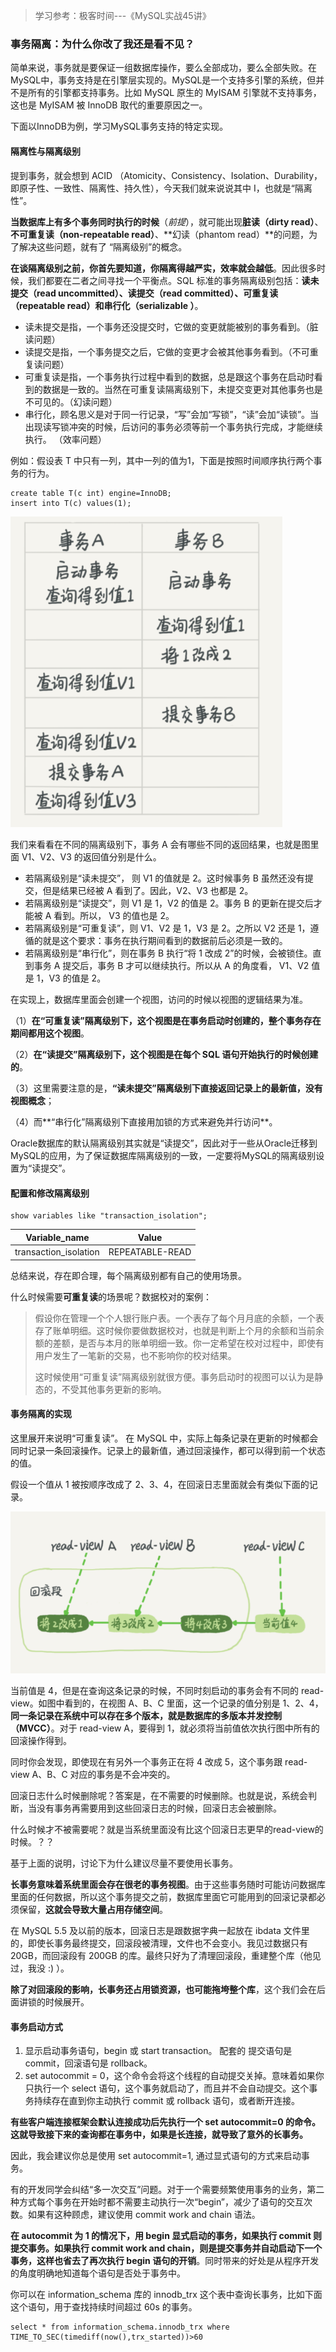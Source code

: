 > 学习参考：极客时间---《MySQL实战45讲》

### 事务隔离：为什么你改了我还是看不见？  

简单来说，事务就是要保证一组数据库操作，要么全部成功，要么全部失败。在MySQL中，事务支持是在引擎层实现的。MySQL是一个支持多引擎的系统，但并不是所有的引擎都支持事务。比如 MySQL 原生的 MyISAM 引擎就不支持事务，这也是 MyISAM 被 InnoDB 取代的重要原因之一。  

下面以InnoDB为例，学习MySQL事务支持的特定实现。  

#### 隔离性与隔离级别  

提到事务，就会想到 ACID （Atomicity、Consistency、Isolation、Durability，即原子性、一致性、隔离性、持久性），今天我们就来说说其中 I，也就是“隔离性”。  

**当数据库上有多个事务同时执行的时候**（*前提*），就可能出现**脏读（dirty read）**、**不可重复读（non-repeatable read）**、**幻读（phantom read）**的问题，为了解决这些问题，就有了 “隔离级别”的概念。  

**在谈隔离级别之前，你首先要知道，你隔离得越严实，效率就会越低**。因此很多时候，我们都要在二者之间寻找一个平衡点。SQL 标准的事务隔离级别包括：**读未提交（read uncommitted）、读提交（read committed）、可重复读（repeatable read）和串行化（serializable ）**。  

- 读未提交是指，一个事务还没提交时，它做的变更就能被别的事务看到。（脏读问题）
- 读提交是指，一个事务提交之后，它做的变更才会被其他事务看到。（不可重复读问题）
- 可重复读是指，一个事务执行过程中看到的数据，总是跟这个事务在启动时看到的数据是一致的。当然在可重复读隔离级别下，未提交变更对其他事务也是不可见的。（幻读问题）
- 串行化，顾名思义是对于同一行记录，“写”会加“写锁”，“读”会加“读锁”。当出现读写锁冲突的时候，后访问的事务必须等前一个事务执行完成，才能继续执行。  （效率问题）

例如：假设表 T 中只有一列，其中一列的值为1，下面是按照时间顺序执行两个事务的行为。  

```mysql
create table T(c int) engine=InnoDB;
insert into T(c) values(1);
```

<img src="media/images/image-20210707120138890.png" alt="image-20210707120138890" style="zoom:80%;" />

我们来看看在不同的隔离级别下，事务 A 会有哪些不同的返回结果，也就是图里面 V1、V2、V3 的返回值分别是什么。

- 若隔离级别是“读未提交”， 则 V1 的值就是 2。这时候事务 B 虽然还没有提交，但是结果已经被 A 看到了。因此，V2、V3 也都是 2。
- 若隔离级别是“读提交”，则 V1 是 1，V2 的值是 2。事务 B 的更新在提交后才能被 A 看到。所以， V3 的值也是 2。
- 若隔离级别是“可重复读”，则 V1、V2 是 1，V3 是 2。之所以 V2 还是 1，遵循的就是这个要求：事务在执行期间看到的数据前后必须是一致的。
- 若隔离级别是“串行化”，则在事务 B 执行“将 1 改成 2”的时候，会被锁住。直到事务 A 提交后，事务 B 才可以继续执行。所以从 A 的角度看， V1、V2 值是 1，V3 的值是 2。

在实现上，数据库里面会创建一个视图，访问的时候以视图的逻辑结果为准。

（1）**在“可重复读”隔离级别下，这个视图是在事务启动时创建的，整个事务存在期间都用这个视图**。

（2）**在“读提交”隔离级别下，这个视图是在每个 SQL 语句开始执行的时候创建的**。

（3）这里需要注意的是，**“读未提交”隔离级别下直接返回记录上的最新值，没有视图概念**；

（4）而**“串行化”隔离级别下直接用加锁的方式来避免并行访问**。

Oracle数据库的默认隔离级别其实就是“读提交”，因此对于一些从Oracle迁移到MySQL的应用，为了保证数据库隔离级别的一致，一定要将MySQL的隔离级别设置为“读提交”。  

#### 配置和修改隔离级别  

```mysql
show variables like "transaction_isolation";
```

| Variable_name         | Value           |
| --------------------- | --------------- |
| transaction_isolation | REPEATABLE-READ |

总结来说，存在即合理，每个隔离级别都有自己的使用场景。

什么时候需要**可重复读**的场景呢？数据校对的案例：  

> 假设你在管理一个个人银行账户表。一个表存了每个月月底的余额，一个表存了账单明细。这时候你要做数据校对，也就是判断上个月的余额和当前余额的差额，是否与本月的账单明细一致。你一定希望在校对过程中，即使有用户发生了一笔新的交易，也不影响你的校对结果。
>
> 这时候使用“可重复读”隔离级别就很方便。事务启动时的视图可以认为是静态的，不受其他事务更新的影响。

#### 事务隔离的实现  

这里展开来说明“可重复读”。  在 MySQL 中，实际上每条记录在更新的时候都会同时记录一条回滚操作。记录上的最新值，通过回滚操作，都可以得到前一个状态的值。  

假设一个值从 1 被按顺序改成了 2、3、4，在回滚日志里面就会有类似下面的记录。  

![image-20210707121155672](media/images/image-20210707121155672.png)

当前值是 4，但是在查询这条记录的时候，不同时刻启动的事务会有不同的 read-view。如图中看到的，在视图 A、B、C 里面，这一个记录的值分别是 1、2、4，**同一条记录在系统中可以存在多个版本，就是数据库的多版本并发控制（MVCC）**。对于 read-view A，要得到 1，就必须将当前值依次执行图中所有的回滚操作得到。

同时你会发现，即使现在有另外一个事务正在将 4 改成 5，这个事务跟 read-view A、B、C 对应的事务是不会冲突的。

回滚日志什么时候删除呢？答案是，在不需要的时候删除。也就是说，系统会判断，当没有事务再需要用到这些回滚日志的时候，回滚日志会被删除。  

什么时候才不被需要呢？就是当系统里面没有比这个回滚日志更早的read-view的时候。？？

基于上面的说明，讨论下为什么建议尽量不要使用长事务。  

**长事务意味着系统里面会存在很老的事务视图**。由于这些事务随时可能访问数据库里面的任何数据，所以这个事务提交之前，数据库里面它可能用到的回滚记录都必须保留，**这就会导致大量占用存储空间**。

在 MySQL 5.5 及以前的版本，回滚日志是跟数据字典一起放在 ibdata 文件里的，即使长事务最终提交，回滚段被清理，文件也不会变小。我见过数据只有 20GB，而回滚段有 200GB 的库。最终只好为了清理回滚段，重建整个库（他见过，我没 :) ）。

**除了对回滚段的影响，长事务还占用锁资源，也可能拖垮整个库**，这个我们会在后面讲锁的时候展开。

#### 事务启动方式   

1. 显示启动事务语句，begin 或 start transaction。 配套的 提交语句是 commit，回滚语句是 rollback。 
2. set autocommit = 0，这个命令会将这个线程的自动提交关掉。意味着如果你只执行一个 select 语句，这个事务就启动了，而且并不会自动提交。这个事务持续存在直到你主动执行 commit 或 rollback 语句，或者断开连接。

**有些客户端连接框架会默认连接成功后先执行一个 set autocommit=0 的命令。这就导致接下来的查询都在事务中，如果是长连接，就导致了意外的长事务。**

因此，我会建议你总是使用 set autocommit=1, 通过显式语句的方式来启动事务。

有的开发同学会纠结“多一次交互”问题。对于一个需要频繁使用事务的业务，第二种方式每个事务在开始时都不需要主动执行一次“begin”，减少了语句的交互次数。如果有这种顾虑，建议使用 commit work and chain 语法。  

**在 autocommit 为 1 的情况下，用 begin 显式启动的事务，如果执行 commit 则提交事务。如果执行 commit work and chain，则是提交事务并自动启动下一个事务，这样也省去了再次执行 begin 语句的开销**。同时带来的好处是从程序开发的角度明确地知道每个语句是否处于事务中。  

你可以在 information_schema 库的 innodb_trx 这个表中查询长事务，比如下面这个语句，用于查找持续时间超过 60s 的事务。

```mysql
select * from information_schema.innodb_trx where TIME_TO_SEC(timediff(now(),trx_started))>60
```

